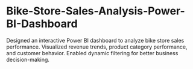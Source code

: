 # Bike-Store-Sales-Analysis-Power-BI-Dashboard
Designed an interactive Power BI dashboard to analyze bike store sales performance. Visualized revenue trends, product category performance, and customer behavior. Enabled dynamic filtering for better business decision-making.
